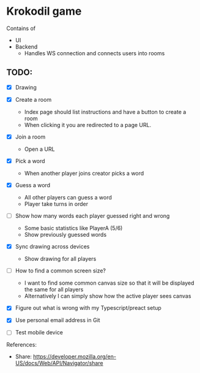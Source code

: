 # Krokodil game

Contains of

* UI 
* Backend 
   * Handles WS connection and connects users into rooms
   
   
## TODO:

* [x] Drawing
* [x] Create a room
    * Index page should list instructions and have a button to create a room
    * When clicking it you are redirected to a page URL.
* [x] Join a room
    * Open a URL
* [x] Pick a word 
    * When another player joins creator picks a word
* [x] Guess a word
    * All other players can guess a word
    * Player take turns in order
* [ ] Show how many words each player guessed right and wrong
    * Some basic statistics like PlayerA (5/6)
    * Show previously guessed words
* [x] Sync drawing across devices
    * Show drawing for all players 
* [ ] How to find a common screen size?
    * I want to find some common canvas size so that it will be displayed the same for all players
    * Alternatively I can simply show how the active player sees canvas
* [x] Figure out what is wrong with my Typescript/preact setup
* [x] Use personal email address in Git
* [ ] Test mobile device


References:

* Share: https://developer.mozilla.org/en-US/docs/Web/API/Navigator/share
